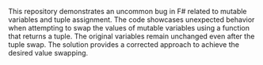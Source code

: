 This repository demonstrates an uncommon bug in F# related to mutable variables and tuple assignment.  The code showcases unexpected behavior when attempting to swap the values of mutable variables using a function that returns a tuple. The original variables remain unchanged even after the tuple swap.  The solution provides a corrected approach to achieve the desired value swapping.